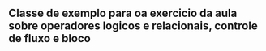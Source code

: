## Classe de exemplo para oa exercicio da aula sobre operadores logicos e relacionais, controle de fluxo e bloco



